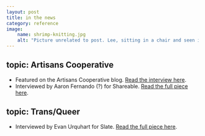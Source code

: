 ```yaml
---
layout: post
title: in the news
category: reference
image: 
    name: shrimp-knitting.jpg
    alt: "Picture unrelated to post. Lee, sitting in a chair and seen in profile, looks up and smiles. Ze is holding a partially knit shrimp."
---
```


## topic: Artisans Cooperative

- Featured on the Artisans Cooperative blog. [Read the interview here](https://blog.artisans.coop/blog/artisans-profile-pride-month-feature-riverside-refuge-studios/).
- Interviewed by Aaron Fernando (?) for Shareable. [Read the full piece here]().

## topic: Trans/Queer

- Interviewed by Evan Urquhart for Slate. [Read the full piece here]().